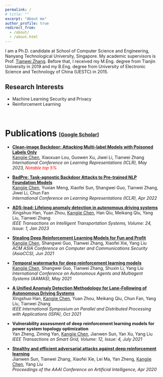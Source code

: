 ```yaml
---
permalink: /
# title: ""
excerpt: "About me"
author_profile: true
redirect_from: 
  - /about/
  - /about.html
---
```


I am a Ph.D. candidate at School of Computer Science and Engineering, Nanyang Technological University, Singapore. My academic supervisors is Prof. [Tianwei Zhang](https://personal.ntu.edu.sg/tianwei.zhang/index.html). Before that, I received my M.Eng. degree from Tianjin University in 2019 and my B.Eng. degree from University of Electronic Science and Technology of China (UESTC) in 2015. 

## Research Interests
- Machine Learning Security and Privacy
- Reinforcement Learning

<br/>


# Publications <font size="3">[[Google Scholar](https://scholar.google.com/citations?user=vEPnP6oAAAAJ)]</font>

* **[Clean-image Backdoor: Attacking Multi-label Models with Poisoned Labels Only](https://kangjie-chen.io/files/2023_ICLR_clean-image_backdoor.pdf)**
  <br/>
  <u>Kangjie Chen</u>, Xiaoxuan Lou, Guowen Xu, Jiwei Li, Tianwei Zhang
  <br/>
  *International Conference on Learning Representations (ICLR), May 2023, <span style="color:red">Notable top 5%</span>* 


* **[BadPre: Task-agnostic Backdoor Attacks to Pre-trained NLP Foundation Models](https://kangjie-chen.io/files/2022_ICLR_BadPre.pdf)**
  <br/>
  <u>Kangjie Chen</u>, Yuxian Meng, Xiaofei Sun, Shangwei Guo, Tianwei Zhang, Jiwei Li, Chun Fan
  <br/>
  *International Conference on Learning Representations (ICLR), Apr 2022*


* **[ADS-lead: Lifelong anomaly detection in autonomous driving systems](https://kangjie-chen.io/files/2022_TITS_ADS-lead.pdf)**
  <br/>
  Xingshuo Han, Yuan Zhou, <u>Kangjie Chen</u>, Han Qiu, Meikang Qiu, Yang Liu, Tianwei Zhang
  <br/>
  *IEEE Transactions on Intelligent Transportation Systems, Volume: 24, Issue: 1, Jan 2023*

* **[Stealing Deep Reinforcement Learning Models for Fun and Profit](https://kangjie-chen.io/files/2021_AsiaCCS_Stealing-DRL.pdf)**
  <br/>
  <u>Kangjie Chen</u>, Shangwei Guo, Tianwei Zhang, Xiaofei Xie, Yang Liu
  <br/>
  *ACM ASIA Conference on Computer and Communications Security (AsiaCCS), Jun 2021*

* **[Temporal watermarks for deep reinforcement learning models](https://kangjie-chen.io/files/2021_AAMAS_DRL-Watermark.pdf)**
  <br/>
  <u>Kangjie Chen</u>, Shangwei Guo, Tianwei Zhang, Shuxin Li, Yang Liu
  <br/>
  *International Conference on Autonomous Agents and Multiagent Systems (AAMAS), May 2021*

* **[A Unified Anomaly Detection Methodology for Lane-Following of Autonomous Driving Systems](https://kangjie-chen.io/files/2021_ISPA_Anomaly-Detection.pdf)**
  <br/>
  Xingshuo Han, <u>Kangjie Chen</u>, Yuan Zhou, Meikang Qiu, Chun Fan, Yang Liu, Tianwei Zhang
  <br/>
  *IEEE International Symposium on Parallel and Distributed Processing with Applications (ISPA), Oct 2021*

* **Vulnerability assessment of deep reinforcement learning models for power system topology optimization**
  <br/>
  Yan Zheng, Ziming Yan, <u>Kangjie Chen</u>, Jianwen Sun, Yan Xu, Yang Liu
  <br/>
  *IEEE Transactions on Smart Grid, Volume: 12, Issue: 4, July 2021*

* **[Stealthy and efficient adversarial attacks against deep reinforcement learning](https://kangjie-chen.io/files/2020_AAAI_DRL_AE.pdf)**
  <br/>
  Jianwen Sun, Tianwei Zhang, Xiaofei Xie, Lei Ma, Yan Zheng, <u>Kangjie Chen</u>, Yang Liu
  <br/>
  *Proceedings of the AAAI Conference on Artificial Intelligence, Apr 2020*